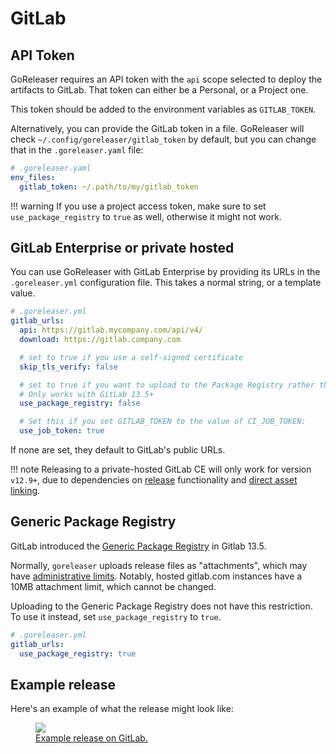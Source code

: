 # GitLab

## API Token

GoReleaser requires an API token with the `api` scope selected to deploy the artifacts to GitLab.
That token can either be a Personal, or a Project one.

This token should be added to the environment variables as `GITLAB_TOKEN`.

Alternatively, you can provide the GitLab token in a file.
GoReleaser will check `~/.config/goreleaser/gitlab_token` by default, but you can change that in the `.goreleaser.yaml` file:

```yaml
# .goreleaser.yaml
env_files:
  gitlab_token: ~/.path/to/my/gitlab_token
```

!!! warning
    If you use a project access token, make sure to set `use_package_registry`
    to `true` as well, otherwise it might not work.

## GitLab Enterprise or private hosted

You can use GoReleaser with GitLab Enterprise by providing its URLs in the
`.goreleaser.yml` configuration file. This takes a normal string, or a template value.

```yaml
# .goreleaser.yml
gitlab_urls:
  api: https://gitlab.mycompany.com/api/v4/
  download: https://gitlab.company.com

  # set to true if you use a self-signed certificate
  skip_tls_verify: false

  # set to true if you want to upload to the Package Registry rather than attachments
  # Only works with GitLab 13.5+
  use_package_registry: false

  # Set this if you set GITLAB_TOKEN to the value of CI_JOB_TOKEN:
  use_job_token: true
```

If none are set, they default to GitLab's public URLs.

!!! note
    Releasing to a private-hosted GitLab CE will only work for version `v12.9+`, due to dependencies
    on [release](https://docs.gitlab.com/ee/user/project/releases/index.html) functionality
    and [direct asset linking](https://docs.gitlab.com/ee/user/project/releases/index.html#permanent-links-to-release-assets).

## Generic Package Registry

GitLab introduced the [Generic Package Registry](https://docs.gitlab.com/ee/user/packages/package_registry/index.html) in Gitlab 13.5.

Normally, `goreleaser` uploads release files as "attachments", which may have [administrative limits](https://docs.gitlab.com/ee/user/admin_area/settings/account_and_limit_settings.html).  Notably, hosted gitlab.com instances have a 10MB attachment limit, which cannot be changed.

Uploading to the Generic Package Registry does not have this restriction.  To use it instead, set `use_package_registry` to `true`.

```yaml
# .goreleaser.yml
gitlab_urls:
  use_package_registry: true
```

## Example release

Here's an example of what the release might look like:

<a href="https://gitlab.com/goreleaser/example/-/releases">
  <figure>
    <img src="https://img.carlosbecker.dev/goreleaser-gitlab.png"/>
    <figcaption>Example release on GitLab.</figcaption>
  </figure>
</a>
